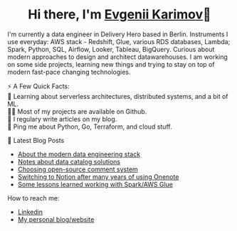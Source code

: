 <h1 align="center">Hi there, I'm <a href="https://www.karimov.berlin/" target="_blank">Evgenii Karimov</a>👋</h1>

I'm currently a data engineer in Delivery Hero based in Berlin.
Instruments I use everyday: AWS stack - Redshift, Glue, various RDS databases, Lambda; Spark, Python, SQL, Airflow, Looker, Tableau, BigQuery.
Curious about modern approaches to design and architect datawarehouses.
I am working on some side projects, learning new things and trying to stay on top of modern fast-pace changing technologies.

⚡️ A Few Quick Facts:  
🧐 Learning about serverless architectures, distributed systems, and a bit of ML.  
👨‍💻 Most of my projects are available on Github.  
📝 I regulary write articles on my blog.  
💬 Ping me about Python, Go, Terraform, and cloud stuff.   

📕 Latest Blog Posts
<!-- BLOG-POST-LIST:START -->
- [About the modern data engineering stack](https://www.karimov.berlin/writing/2021-02-22-modern-data-eng-stack/)
- [Notes about data catalog solutions](https://www.karimov.berlin/writing/2021-01-25-data-catalog/)
- [Choosing open-source comment system](https://www.karimov.berlin/writing/2021-01-11-comments-system/)
- [Switching to Notion after many years of using Onenote](https://www.karimov.berlin/writing/2020-12-16-notion-vs-onenote/)
- [Some lessons learned working with Spark/AWS Glue](https://www.karimov.berlin/writing/2020-11-23-lessons-learned-spark-glue/)
<!-- BLOG-POST-LIST:END -->

How to reach me:
- [Linkedin](https://www.linkedin.com/in/evgenii-karimov)
- [My personal blog/website](https://www.karimov.berlin)

